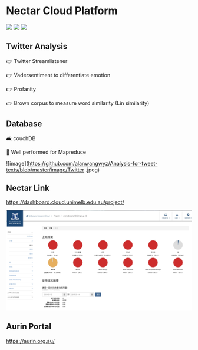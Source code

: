 # Nectar Cloud Platform

![](https://img.shields.io/badge/Technology-MapReduce-green.svg)
![](https://img.shields.io/badge/Twitter-300K-blue.svg)
![](https://img.shields.io/badge/Language-ansible-orange.svg)

## Twitter Analysis ##
👉 Twitter Streamlistener

👉 Vadersentiment to differentiate emotion

👉 Profanity

👉 Brown corpus to measure word similarity (Lin similarity)

## Database ##
🛋️ couchDB 

🐳 Well performed for Mapreduce

![image](https://github.com/alanwangwyz/Analysis-for-tweet-texts/blob/master/image/Twitter .jpeg)

## Nectar Link ##
https://dashboard.cloud.unimelb.edu.au/project/

![image](https://github.com/alanwangwyz/Analysis-for-tweet-texts/blob/master/image/Nectar.jpeg)
## Aurin Portal ##
https://aurin.org.au/
